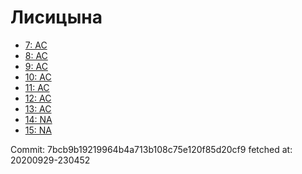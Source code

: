 # Лисицына
- [7: AC](7.md)
- [8: AC](8.md)
- [9: AC](9.md)
- [10: AC](10.md)
- [11: AC](11.md)
- [12: AC](12.md)
- [13: AC](13.md)
- [14: NA](14.md)
- [15: NA](15.md)

Commit: 7bcb9b19219964b4a713b108c75e120f85d20cf9
 fetched at: 20200929-230452
